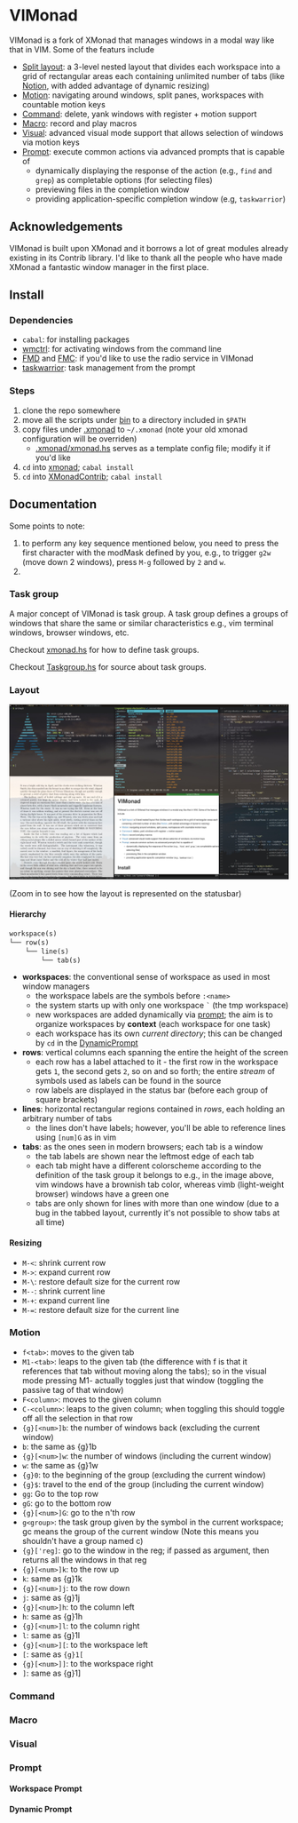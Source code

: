 # VIMonad

VIMonad is a fork of XMonad that manages windows in a modal way like that in VIM. Some of the featurs include

* [Split layout](#layout): a 3-level nested layout that divides each workspace into a grid of rectangular areas each containing unlimited number of tabs (like [Notion](http://notion.sourceforge.net/), with added advantage of dynamic resizing)
* [Motion](#motion): navigating around windows, split panes, workspaces with countable motion keys
* [Command](#command): delete, yank windows with register + motion support
* [Macro](#macro): record and play macros
* [Visual](#visual): advanced visual mode support that allows selection of windows via motion keys
* [Prompt](#prompt): execute common actions via advanced prompts that is capable of
    * dynamically displaying the response of the action (e.g., `find` and `grep`) as completable options (for selecting files)
    * previewing files in the completion window
    * providing application-specific completion window (e.g, `taskwarrior`)

## Acknowledgements

VIMonad is built upon XMonad and it borrows a lot of great modules already existing in its Contrib library. I'd like to thank all the people who have made XMonad a fantastic window manager in the first place.

## Install

### Dependencies

* `cabal`: for installing packages
* [wmctrl](http://tomas.styblo.name/wmctrl/): for activating windows from the command line
* [FMD](http://github.com/lynnard/fmd) and [FMC](http://github.com/lynnard/fmc): if you'd like to use the radio service in VIMonad
* [taskwarrior](http://taskwarrior.org/): task management from the prompt

### Steps

1. clone the repo somewhere
2. move all the scripts under [bin](bin) to a directory included in `$PATH`
3. copy files under [.xmonad](.xmonad) to `~/.xmonad` (note your old xmonad configuration will be overriden)
    * [.xmonad/xmonad.hs][xmonad.hs] serves as a template config file; modify it if you'd like
4. `cd` into [xmonad](xmonad); `cabal install`
5. `cd` into [XMonadContrib](XMonadContrib); `cabal install`

## Documentation

Some points to note: 

1. to perform any key sequence mentioned below, you need to press the first character with the modMask defined by you, e.g., to trigger `g2w` (move down 2 windows), press `M-g` followed by `2` and `w`.
2. 

### Task group

A major concept of VIMonad is task group. A task group defines a groups of windows that share the same or similar characteristics e.g., vim terminal windows, browser windows, etc.

Checkout [xmonad.hs][xmonad.hs] for how to define task groups.

Checkout [Taskgroup.hs](XMonadContrib/XMonad/Vim/TaskGroup.hs) for source about task groups.

### Layout

![](images/layout.jpg)

(Zoom in to see how the layout is represented on the statusbar)

#### Hierarchy

~~~
workspace(s)
└── row(s)
    └── line(s)
        └── tab(s)
~~~

* **workspaces**: the conventional sense of workspace as used in most window managers
    * the workspace labels are the symbols before `:<name>` 
    * the system starts up with only one workspace `` ` `` (the tmp workspace)
    * new workspaces are added dynamically via [prompt](#workspace-prompt); the aim is to organize workspaces by **context** (each workspace for one task)
    * each workspace has its own *current directory*; this can be changed by `cd` in the [DynamicPrompt](#dynamic-prompt)
* **rows**: vertical columns each spanning the entire the height of the screen
    * each row has a label attached to it - the first row in the workspace gets `1`, the second gets `2`, so on and so forth; the entire *stream* of symbols used as labels can be found in the source
    * row labels are displayed in the status bar (before each group of square brackets)
* **lines**: horizontal rectangular regions contained in *rows*, each holding an arbitrary number of tabs 
    * the lines don't have labels; however, you'll be able to reference lines using `[num]G` as in vim
* **tabs**: as the ones seen in modern browsers; each tab is a window
    * the tab labels are shown near the leftmost edge of each tab
    * each tab might have a different colorscheme according to the definition of the task group it belongs to e.g., in the image above, vim windows have a brownish tab color, whereas vimb (light-weight browser) windows have a green one
    * tabs are only shown for lines with more than one window (due to a bug in the tabbed layout, currently it's not possible to show tabs at all time)

#### Resizing

* `M-<`: shrink current row
* `M->`: expand current row
* `M-\`: restore default size for the current row
* `M--`: shrink current line
* `M-+`: expand current line
* `M-=`: restore default size for the current line

### Motion

* `f<tab>`: moves to the given tab
* `M1-<tab>`: leaps to the given tab (the difference with f<tab> is that it references that tab without moving along the tabs); so in the visual mode pressing M1-<tab> actually toggles just that window (toggling the passive tag of that window)
* `F<column>`: moves to the given column
* `C-<column>`: leaps to the given column; when toggling this should toggle off all the selection in that row
* `{g}[<num>]b`: the number of windows back (excluding the current window)
* `b`: the same as {g}1b
* `{g}[<num>]w`: the number of windows (including the current window)
* `w`: the same as {g}1w
* `{g}0`: to the beginning of the group (excluding the current window)
* `{g}$`: travel to the end of the group (including the current window)
* `gg`: Go to the top row
* `gG`: go to the bottom row
* `{g}[<num>]G`: go to the n'th row
* `g<group>`: the task group given by the symbol in the current workspace; gc means the group of the current window (Note this means you shouldn't have a group named c)
* `{g}['reg]`: go to the window in the reg; if passed as argument, then returns all the windows in that reg
* `{g}[<num>]k`: to the <num> row up
* `k`: same as {g}1k
* `{g}[<num>]j`: to the <num> row down
* `j`: same as {g}1j
* `{g}[<num>]h`: to the <num> column left
* `h`: same as {g}1h
* `{g}[<num>]l`: to the <num> column right
* `l`: same as {g}1l
* `{g}[<num>][`: to the <num> workspace left
* `[`: same as `{g}1[`
* `{g}[<num>]]`: to the <num> workspace right
* `]`: same as {g}1]

### Command

### Macro

### Visual

### Prompt

#### Workspace Prompt

#### Dynamic Prompt

[xmonad.hs]: .xmonad/xmonad.hs "VIMonad template configuration"
